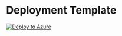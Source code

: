 # Deployment Template

[![Deploy to Azure](https://aka.ms/deploytoazurebutton)](https%3A%2F%2Fraw.githubusercontent.com%2FAzure%2Fosdu-data-load-tno%2Fenable-docker%2Ftemplates%2Fazuredeploy.json)